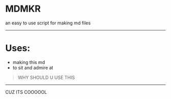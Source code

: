 # MDMKR

an easy to use script for making md files

---

# Uses:

- making this md
- to sit and admire at

> WHY SHOULD U USE THIS

---

CUZ ITS COOOOOL
